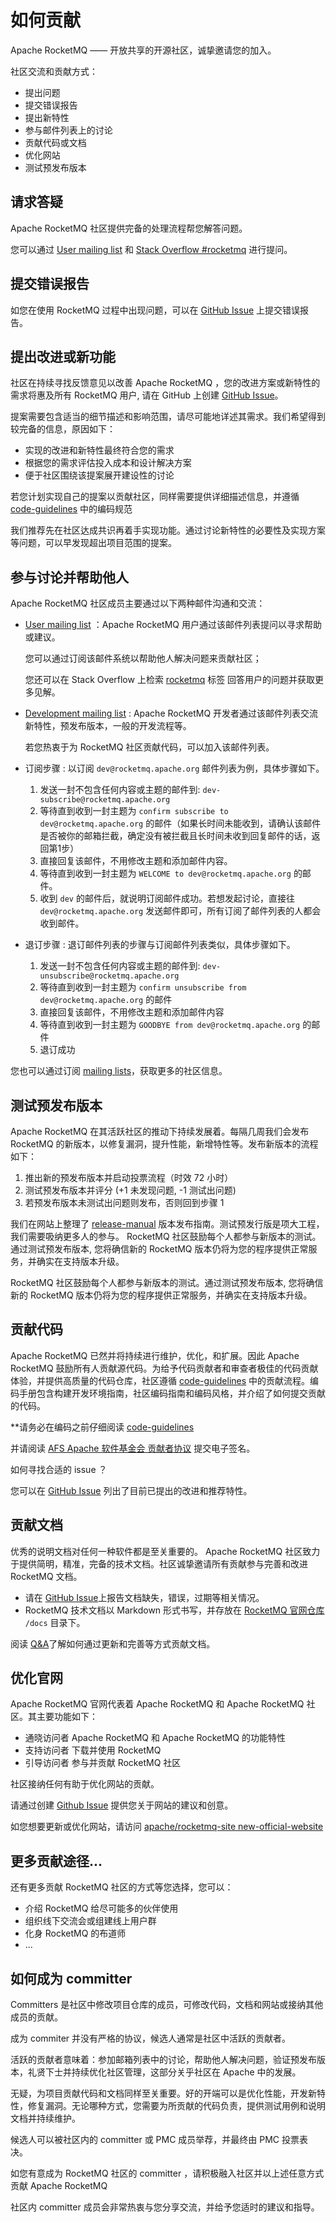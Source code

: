 # 如何贡献

Apache RocketMQ —— 开放共享的开源社区，诚挚邀请您的加入。

社区交流和贡献方式：

- 提出问题
- 提交错误报告
- 提出新特性
- 参与邮件列表上的讨论
- 贡献代码或文档
- 优化网站
- 测试预发布版本


## 请求答疑

Apache RocketMQ 社区提供完备的处理流程帮您解答问题。

您可以通过 [User mailing list](mailto:users@rocketmq.apache.org) 和 [Stack Overflow #rocketmq](https://stackoverflow.com/questions/tagged/rocketmq) 进行提问。

## 提交错误报告

如您在使用 RocketMQ 过程中出现问题，可以在 [GitHub Issue](https://github.com/apache/rocketmq/issues) 上提交错误报告。

## 提出改进或新功能

社区在持续寻找反馈意见以改善 Apache RocketMQ ，您的改进方案或新特性的需求将惠及所有 RocketMQ 用户, 请在 GitHub 上创建 [GitHub Issue](https://github.com/apache/rocketmq/issues)。

提案需要包含适当的细节描述和影响范围，请尽可能地详述其需求。我们希望得到较完备的信息，原因如下：

* 实现的改进和新特性最终符合您的需求
* 根据您的需求评估投入成本和设计解决方案
* 便于社区围绕该提案展开建设性的讨论

若您计划实现自己的提案以贡献社区，同样需要提供详细描述信息，并遵循 [code-guidelines](/docs/contributionGuide/02code-guidelines) 中的编码规范

我们推荐先在社区达成共识再着手实现功能。通过讨论新特性的必要性及实现方案等问题，可以早发现超出项目范围的提案。

## 参与讨论并帮助他人

Apache RocketMQ 社区成员主要通过以下两种邮件沟通和交流：

* [User mailing list](mailto:users@rocketmq.apache.org) ：Apache RocketMQ 用户通过该邮件列表提问以寻求帮助或建议。

  您可以通过订阅该邮件系统以帮助他人解决问题来贡献社区；

  您还可以在 Stack Overflow 上检索 [rocketmq](https://stackoverflow.com/questions/tagged/rocketmq) 标签 回答用户的问题并获取更多见解。

* [Development mailing list](mailto:dev@rocketmq.apache.org) : Apache RocketMQ 开发者通过该邮件列表交流新特性，预发布版本，一般的开发流程等。

  若您热衷于为 RocketMQ 社区贡献代码，可以加入该邮件列表。
  
* 订阅步骤 : 以订阅 `dev@rocketmq.apache.org` 邮件列表为例，具体步骤如下。
  
  1. 发送一封不包含任何内容或主题的邮件到: `dev-subscribe@rocketmq.apache.org`
  2. 等待直到收到一封主题为 `confirm subscribe to dev@rocketmq.apache.org` 的邮件（如果长时间未能收到，请确认该邮件是否被你的邮箱拦截，确定没有被拦截且长时间未收到回复邮件的话，返回第1步）
  3. 直接回复该邮件，不用修改主题和添加邮件内容。
  4. 等待直到收到一封主题为 `WELCOME to dev@rocketmq.apache.org` 的邮件。
  5. 收到 `dev` 的邮件后，就说明订阅邮件成功。若想发起讨论，直接往 `dev@rocketmq.apache.org` 发送邮件即可，所有订阅了邮件列表的人都会收到邮件。

* 退订步骤 : 退订邮件列表的步骤与订阅邮件列表类似，具体步骤如下。
  
  1. 发送一封不包含任何内容或主题的邮件到: `dev-unsubscribe@rocketmq.apache.org`
  2. 等待直到收到一封主题为 `confirm unsubscribe from dev@rocketmq.apache.org` 的邮件
  3. 直接回复该邮件，不用修改主题和添加邮件内容
  4. 等待直到收到一封主题为 `GOODBYE from dev@rocketmq.apache.org` 的邮件
  5. 退订成功

您也可以通过订阅 [mailing lists](/contact)，获取更多的社区信息。


## 测试预发布版本

Apache RocketMQ 在其活跃社区的推动下持续发展着。每隔几周我们会发布 RocketMQ 的新版本，以修复漏洞，提升性能，新增特性等。发布新版本的流程如下：

1. 推出新的预发布版本并启动投票流程（时效 72 小时）
2. 测试预发布版本并评分 (+1 未发现问题, -1 测试出问题)
3. 若预发布版本未测试出问题则发布，否则回到步骤 1

我们在网站上整理了 [release-manual](/docs/contributionGuide/04release-manual) 版本发布指南。测试预发行版是项大工程，我们需要吸纳更多人的参与。 RocketMQ 社区鼓励每个人都参与新版本的测试。通过测试预发布版本, 您将确信新的 RocketMQ 版本仍将为您的程序提供正常服务，并确实在支持版本升级。


RocketMQ 社区鼓励每个人都参与新版本的测试。通过测试预发布版本, 您将确信新的 RocketMQ 版本仍将为您的程序提供正常服务，并确实在支持版本升级。


## 贡献代码

Apache RocketMQ 已然并将持续进行维护，优化，和扩展。因此 Apache RocketMQ 鼓励所有人贡献源代码。为给予代码贡献者和审查者极佳的代码贡献体验，并提供高质量的代码仓库，社区遵循 [code-guidelines](/docs/contributionGuide/02code-guidelines) 中的贡献流程。编码手册包含构建开发环境指南，社区编码指南和编码风格，并介绍了如何提交贡献的代码。


**请务必在编码之前仔细阅读 [code-guidelines](/docs/contributionGuide/02code-guidelines)

并请阅读 [AFS Apache 软件基金会 贡献者协议](https://www.apache.org/licenses/contributor-agreements.html) 提交电子签名。

如何寻找合适的 issue ？

您可以在 [GitHub Issue](https://github.com/apache/rocketmq/issues) 列出了目前已提出的改进和推荐特性。

## 贡献文档

优秀的说明文档对任何一种软件都是至关重要的。 Apache RocketMQ 社区致力于提供简明，精准，完备的技术文档。社区诚挚邀请所有贡献参与完善和改进 RocketMQ 文档。

* 请在 [GitHub Issue](https://github.com/apache/rocketmq/issues)上报告文档缺失，错误，过期等相关情况。
* RocketMQ 技术文档以 Markdown 形式书写，并存放在 [RocketMQ 官网仓库](https://github.com/apache/rocketmq-site/tree/new-official-website/) ```/docs``` 目录下。

阅读 [Q&A](https://github.com/apache/rocketmq-site/tree/new-official-website)了解如何通过更新和完善等方式贡献文档。

## 优化官网

Apache RocketMQ 官网代表着 Apache RocketMQ 和 Apache RocketMQ 社区。其主要功能如下：

* 通晓访问者 Apache RocketMQ 和 Apache RocketMQ 的功能特性
* 支持访问者 下载并使用 RocketMQ
* 引导访问者 参与并贡献 RocketMQ 社区

社区接纳任何有助于优化网站的贡献。

请通过创建 [Github Issue](https://github.com/apache/rocketmq-site/issues) 提供您关于网站的建议和创意。

如您想要更新或优化网站，请访问 [apache/rocketmq-site new-official-website](https://github.com/apache/rocketmq-site/tree/new-official-website#qa。)

## 更多贡献途径...

还有更多贡献 RocketMQ 社区的方式等您选择，您可以：

* 介绍 RocketMQ 给尽可能多的伙伴使用
* 组织线下交流会或组建线上用户群
* 化身 RocketMQ 的布道师
* ...

## 如何成为 committer

Committers 是社区中修改项目仓库的成员，可修改代码，文档和网站或接纳其他成员的贡献。

成为 commiter 并没有严格的协议，候选人通常是社区中活跃的贡献者。

活跃的贡献者意味着：参加邮箱列表中的讨论，帮助他人解决问题，验证预发布版本，礼贤下士并持续优化社区管理，这部分关乎社区在 Apache 中的发展。

无疑，为项目贡献代码和文档同样至关重要。好的开端可以是优化性能，开发新特性，修复漏洞。无论哪种方式，您需要为所贡献的代码负责，提供测试用例和说明文档并持续维护。

候选人可以被社区内的 committer 或 PMC 成员举荐，并最终由 PMC 投票表决。

如您有意成为 RocketMQ 社区的 committer ，请积极融入社区并以上述任意方式贡献 Apache RocketMQ

社区内 committer 成员会非常热衷与您分享交流，并给予您适时的建议和指导。
